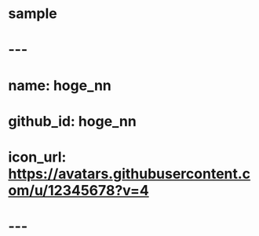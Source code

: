 # sample 
# ---
# name: hoge_nn
# github_id: hoge_nn
# icon_url: https://avatars.githubusercontent.com/u/12345678?v=4
# ---
#
